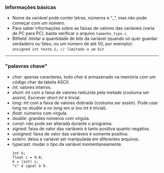 ### Informações básicas
* Nome da variável pode conter letras, números e “_”, mas não pode começar com um número.
* Para saber informações sobre as faixas de valores das variáveis (varia de PC para PC), basta verificar o arquivo `tamanho_tipo.c`.
* Bitfield: limitar a quantidade de bits da variável (quando só quer guardar verdadeiro ou falso, ou um número de até 50, por exemplo):  
  `unsigned int teste.1; // limitado a um bit`
---
### "palavras chave"
* _char_: apenas caracteres, todo _char_ é armazenado na memória com um código char da tabela ASCII.
* _int_: valores inteiros.
* _short_: _int_ com a faixa de valores reduzida pela metade (costuma ser assim). Escrever _short int_ é trivial.
* _long_: _int_ com a faixa de valores dobrada (costuma ser assim). Pode usar long no _double_ e no _long_ em si (no _int_ é trivial).
* _float_: números com vírgula.
* _double_: grandes números com vírgula.
* _const_: não pode ser alterada durante o programa.
* _signed_: faixa de valor das variáveis é tanto positiva quanto negativa.
* _unsigned_: faixa de valor das variáveis é somente positiva.
* _extern_: deixa a variável ser manipulada em diferentes arquivos.
* typecast: mudar o tipo da variável momentaneamente.
  ~~~~
  int k;  
  float c = 9.8;  
  k = (int) c;  
  "c" é igual à 9.
  ~~~~
